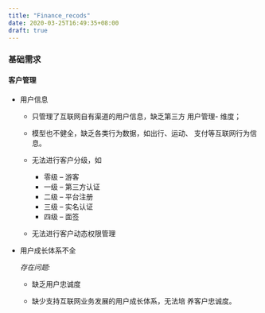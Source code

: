 ```yaml
---
title: "Finance_recods"
date: 2020-03-25T16:49:35+08:00
draft: true
---
```



### 基础需求

#### 客户管理


- 用户信息

    - 只管理了互联网自有渠道的用户信息，缺乏第三方
用户管理- 维度；

    - 模型也不健全，缺乏各类行为数据，如出行、运动、
支付等互联网行为信息。
    - 无法进行客户分级，如

        - 零级 – 游客
        - 一级 – 第三方认证
        - 二级 – 平台注册
        - 三级 – 实名认证
        - 四级 – 面签
    - 无法进行客户动态权限管理
     
       
- 用户成长体系不全

    *存在问题:*
    - 缺乏用户忠诚度

    - 缺少支持互联网业务发展的用户成长体系，无法培
养客户忠诚度。




